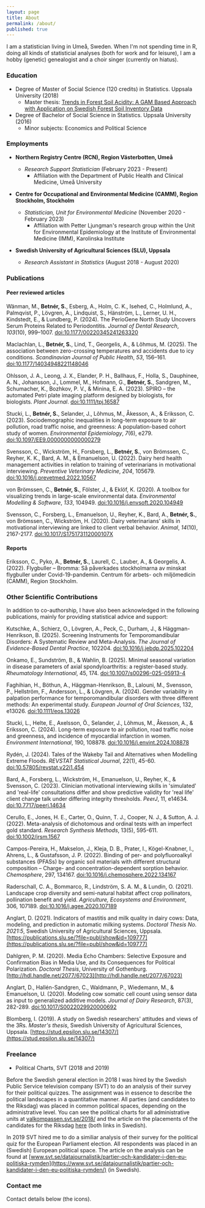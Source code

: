 ```yaml
---
layout: page
title: About
permalink: /about/
published: true
---
```

I am a statistician living in Umeå, Sweden. When I'm not spending time in R, doing all kinds of statisticial analyses (both for work and for leisure), I am a hobby (genetic) genealogist and a choir singer (currently on hiatus).

### Education
- Degree of Master of Social Science (120 credits) in Statistics. Uppsala University (2018)
	- Master thesis: [Trends in Forest Soil Acidity: A GAM Based Approach with Application on Swedish Forest Soil Inventory Data](http://www.diva-portal.org/smash/record.jsf?pid=diva2%3A1215453&dswid=3979)
- Degree of Bachelor of Social Science in Statistics. Uppsala University (2016)
	- Minor subjects: Economics and Political Science

### Employments

- **Northern Registry Centre (RCN), Region Västerbotten, Umeå**
  - *Research Support Statistician* (February 2023 - Present)
    - Affiliation with the Department of Public Health and Clinical Medicine, Umeå University

 - **Centre for Occupational and Environmental Medicine (CAMM), Region Stockholm, Stockholm**
   - *Statistician, Unit for Environmental Medicine* (November 2020 - February 2023)
     - Affiliation with Petter Ljungman's research group within the Unit for Environmental Epidemiology at the Institute of Environmental Medicine (IMM), Karolinska Institute

- **Swedish University of Agricultural Sciences (SLU), Uppsala** 
  - *Research Assistant in Statistics* (August 2018 - August 2020)

### Publications

#### Peer reviewed articles

Wänman, M., **Betnér, S.**, Esberg, A., Holm, C. K., Isehed, C., Holmlund, A., Palmqvist, P., Lövgren, A., Lindquist, S., Hänström, L., Lerner, U. H., Kindstedt, E., & Lundberg, P. (2024). The PerioGene North Study Uncovers Serum Proteins Related to Periodontitis. *Journal of Dental Research*, *103*(10), 999–1007. [doi:10.1177/00220345241263320](https://doi.org/10.1177/00220345241263320)

Maclachlan, L., **Betnér, S.**, Lind, T., Georgelis, A., & Lõhmus, M. (2025). The association between zero-crossing temperatures and accidents due to icy conditions. *Scandinavian Journal of Public Health*, *53*, 156–161. [doi:10.1177/14034948221148046](https://doi.org/10.1177/14034948221148046)

Ohlsson, J. A., Leong, J. X., Elander, P. H., Ballhaus, F., Holla, S., Dauphinee, A. N., Johansson, J., Lommel, M., Hofmann, G., **Betnér, S.**, Sandgren, M., Schumacher, K., Bozhkov, P. V., & Minina, E. A. (2023). SPIRO – the automated Petri plate imaging platform designed by biologists, for biologists. *Plant Journal*. [doi:10.1111/tpj.16587](https://doi.org/10.1111/tpj.16587)

Stucki, L., **Betnér, S.**, Selander, J., Lõhmus, M., Åkesson, A., & Eriksson, C. (2023). Sociodemographic inequalities in long-term exposure to air pollution, road traffic noise, and greenness: A population-based cohort study of women. *Environmental Epidemiology*, *7*(6), e279. [doi:10.1097/EE9.0000000000000279](https://doi.org/10.1097/EE9.0000000000000279)

Svensson, C., Wickström, H., Forsberg, L., **Betnér, S.**, von Brömssen, C., Reyher, K. K., Bard, A. M., & Emanuelson, U. (2022). Dairy herd health management activities in relation to training of veterinarians in motivational interviewing. *Preventive Veterinary Medicine*, *204*, 105679. [doi:10.1016/j.prevetmed.2022.10567](https://doi.org/10.1016/j.prevetmed.2022.10567) 

von Brömssen, C., **Betnér, S.**, Fölster, J., & Eklöf, K. (2020). A toolbox for visualizing trends in large-scale environmental data. *Environmental Modelling & Software*, *133*, 104949. [doi:10.1016/j.envsoft.2020.104949](http://doi.org/10.1016/j.envsoft.2020.104949)

Svensson, C., Forsberg, L., Emanuelson, U., Reyher, K., Bard, A., **Betnér, S.**, von Brömssen, C., Wickström, H. (2020). Dairy veterinarians’ skills in motivational interviewing are linked to client verbal behavior. *Animal*, *14*(10), 2167-2177. [doi:10.1017/S175173112000107X](http://doi.org/10.1017/S175173112000107X)

#### Reports

Eriksson, C., Pyko, A., **Betnér, S.**, Laurell, C., Lauber, A., & Georgelis, A. (2022). Flygbuller – Bromma: Så påverkades stockholmarna av minskat flygbuller under Covid-19-pandemin. Centrum för arbets- och miljömedicin (CAMM), Region Stockholm.

### Other Scientific Contributions

In addition to co-authorship, I have also been acknowledged in the following publications, mainly for providing statistical advice and support:

Kutschke, A., Schierz, O., Lövgren, A., Peck, C., Durham, J., & Häggman-Henrikson, B. (2025). Screening Instruments for Temporomandibular Disorders: A Systematic Review and Meta-Analysis. *The Journal of Evidence-Based Dental Practice*, 102204. [doi:10.1016/j.jebdp.2025.102204](https://doi.org/10.1016/j.jebdp.2025.102204)

Onkamo, E., Sundström, B., & Wahlin, B. (2025). Minimal seasonal variation in disease parameters of axial spondyloarthritis: a register-based study. *Rheumatology International*, 45, 174. [doi:10.1007/s00296-025-05913-4](https://doi.org/10.1007/s00296-025-05913-4)

Faghihian, H., Böthun, A., Häggman-Henrikson, B., Lalouni, M., Svensson, P., Hellström, F., Andersson, L., & Lövgren, A. (2024). Gender variability in palpation performance for temporomandibular disorders with three different methods: An experimental study. *European Journal of Oral Sciences*, 132, e13026. [doi:10.1111/eos.13026](https://doi.org/10.1111/eos.13026)

Stucki, L., Helte, E., Axelsson, Ö., Selander, J., Lõhmus, M., Åkesson, A., & Eriksson, C. (2024). Long-term exposure to air pollution, road traffic noise and greenness, and incidence of myocardial infarction in women. *Environment International*, 190, 108878. [doi:10.1016/j.envint.2024.108878](https://doi.org/10.1016/j.envint.2024.108878)

Rydén, J. (2024). Tales of the Wakeby Tail and Alternatives when Modelling Extreme Floods. *REVSTAT Statistical Journal*, 22(1), 45-60. [doi:10.57805/revstat.v22i1.454](https://doi.org/10.57805/revstat.v22i1.454)

Bard, A., Forsberg, L., Wickström, H., Emanuelson, U., Reyher, K., & Svensson, C. (2023). Clinician motivational interviewing skills in 'simulated' and 'real-life' consultations differ and show predictive validity for 'real life' client change talk under differing integrity thresholds. *PeerJ*, 11, e14634. [doi:10.7717/peerj.14634](https://doi.org/10.7717/peerj.14634)

Cerullo, E., Jones, H. E., Carter, O., Quinn, T. J., Cooper, N. J., & Sutton, A. J. (2022). Meta-analysis of dichotomous and ordinal tests with an imperfect gold standard. *Research Synthesis Methods*, 13(5), 595-611. [doi:10.1002/jrsm.1567](https://doi.org/10.1002/jrsm.1567)

Campos-Pereira, H., Makselon, J., Kleja, D. B., Prater, I., Kögel-Knabner, I., Ahrens, L., & Gustafsson, J. P. (2022). Binding of per- and polyfluoroalkyl substances (PFASs) by organic soil materials with different structural composition – Charge- and concentration-dependent sorption behavior. *Chemosphere*, 297, 134167. [doi:10.1016/j.chemosphere.2022.134167](https://doi.org/10.1016/j.chemosphere.2022.134167)

Raderschall, C. A., Bommarco, R., Lindström, S. A. M., & Lundin, O. (2021). Landscape crop diversity and semi-natural habitat affect crop pollinators, pollination benefit and yield. *Agriculture, Ecosystems and Environment*, 306, 107189. [doi:10.1016/j.agee.2020.107189](https://doi.org/10.1016/j.agee.2020.107189)

Anglart, D. (2021). Indicators of mastitis and milk quality in dairy cows: Data, modeling, and prediction in automatic milking systems. *Doctoral Thesis No. 2021:5*, Swedish University of Agricultural Sciences, Uppsala. [https://publications.slu.se/?file=publ/show&id=109777](https://publications.slu.se/?file=publ/show&id=109777)

Dahlgren, P. M. (2020). Media Echo Chambers: Selective Exposure and Confirmation Bias in Media Use, and its Consequences for Political Polarization. *Doctoral Thesis*, University of Gothenburg. [http://hdl.handle.net/2077/67023](http://hdl.handle.net/2077/67023)

Anglart, D., Hallén-Sandgren, C., Waldmann, P., Wiedemann, M., & Emanuelson, U. (2020). Modeling cow somatic cell count using sensor data as input to generalized additive models. *Journal of Dairy Research*, 87(3), 282-289. [doi:10.1017/S0022029920000692](https://doi.org/10.1017/S0022029920000692)

Blomberg, I. (2019). A study on Swedish researchers' attitudes and views of the 3Rs. *Master's thesis*, Swedish University of Agricultural Sciences, Uppsala. [https://stud.epsilon.slu.se/14307/](https://stud.epsilon.slu.se/14307/)

### Freelance

- Political Charts, SVT (2018 and 2019)

Before the Swedish general election in 2018 I was hired by the Swedish Public Service television company (SVT) to do an analysis of their survey for their political quizzes. The assignment was in essence to describe the political landscapes in a quantitative manner. All parties (and candidates to the Riksdag) was placed in common political spaces, depending on the administrative level. You can see the political charts for all administrative units at [valkompassen.svt.se/2018/](https://valkompassen.svt.se/2018/) and the article on the placements of the candidates for the Riksdag [here](https://www.svt.se/special/hur-lika-ar-kandidaterna-sina-partier/) (both links in Swedish). 

In 2019 SVT hired me to do a similiar analysis of their survey for the political quiz for the European Parliament election. All respondents was placed in an (Swedish) European political space. The article on the analysis can be found at [www.svt.se/datajournalistik/partier-och-kandidater-i-den-eu-politiska-rymden](https://www.svt.se/datajournalistik/partier-och-kandidater-i-den-eu-politiska-rymden/) (in Swedish). 

### Contact me

Contact details below (the icons).
